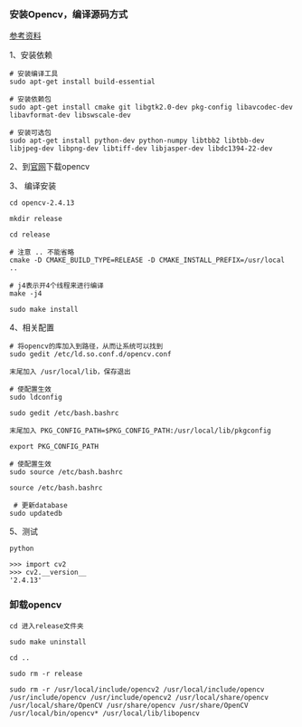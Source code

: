 ### 安装Opencv，编译源码方式
[参考资料](https://blog.csdn.net/lgh0824/article/details/78487234)

1、安装依赖
```
# 安装编译工具
sudo apt-get install build-essential

# 安装依赖包
sudo apt-get install cmake git libgtk2.0-dev pkg-config libavcodec-dev libavformat-dev libswscale-dev

# 安装可选包
sudo apt-get install python-dev python-numpy libtbb2 libtbb-dev libjpeg-dev libpng-dev libtiff-dev libjasper-dev libdc1394-22-dev
```

2、到[官网](https://opencv.org/releases.html)下载opencv

3、 编译安装
```
cd opencv-2.4.13

mkdir release

cd release

# 注意 .. 不能省略
cmake -D CMAKE_BUILD_TYPE=RELEASE -D CMAKE_INSTALL_PREFIX=/usr/local ..

# j4表示开4个线程来进行编译
make -j4   

sudo make install
```

4、相关配置
```
# 将opencv的库加入到路径，从而让系统可以找到
sudo gedit /etc/ld.so.conf.d/opencv.conf

末尾加入 /usr/local/lib，保存退出

# 使配置生效
sudo ldconfig    

sudo gedit /etc/bash.bashrc 

末尾加入 PKG_CONFIG_PATH=$PKG_CONFIG_PATH:/usr/local/lib/pkgconfig

export PKG_CONFIG_PATH

# 使配置生效
sudo source /etc/bash.bashrc  

source /etc/bash.bashrc

 # 更新database
sudo updatedb

```

5、测试
```
python

>>> import cv2
>>> cv2.__version__
'2.4.13'
```

### 卸载opencv
```
cd 进入release文件夹

sudo make uninstall

cd ..

sudo rm -r release

sudo rm -r /usr/local/include/opencv2 /usr/local/include/opencv /usr/include/opencv /usr/include/opencv2 /usr/local/share/opencv /usr/local/share/OpenCV /usr/share/opencv /usr/share/OpenCV /usr/local/bin/opencv* /usr/local/lib/libopencv

```
